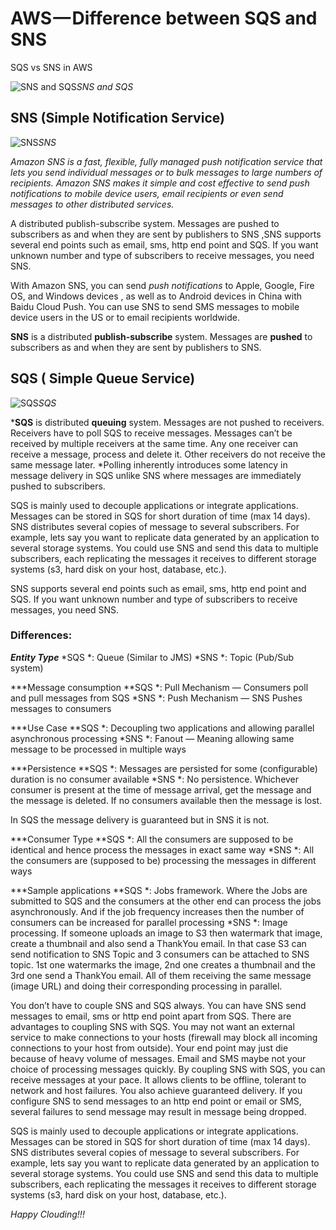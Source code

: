 
# AWS — Difference between SQS and SNS

SQS vs SNS in AWS

![SNS and SQS](https://cdn-images-1.medium.com/max/2000/1*DRrTtdyah9NHwR0VCm6MWA.png)*SNS and SQS*

## **SNS (Simple Notification Service)**

![SNS](https://cdn-images-1.medium.com/max/2000/1*mdUPKzrfJFuXa4d43KhKUQ.png)*SNS*

*Amazon SNS is a fast, flexible, fully managed push notification service that lets you send individual messages or to bulk messages to large numbers of recipients. Amazon SNS makes it simple and cost effective to send push notifications to mobile device users, email recipients or even send messages to other distributed services.*

A distributed publish-subscribe system. Messages are pushed to subscribers as and when they are sent by publishers to SNS ,SNS supports several end points such as email, sms, http end point and SQS. If you want unknown number and type of subscribers to receive messages, you need SNS.

With Amazon SNS, you can send *push notifications* to Apple, Google, Fire OS, and Windows devices , as well as to Android devices in China with Baidu Cloud Push. You can use SNS to send SMS messages to mobile device users in the US or to email recipients worldwide.

**SNS** is a distributed **publish-subscribe** system. Messages are **pushed** to subscribers as and when they are sent by publishers to SNS.

## **SQS ( Simple Queue Service)**

![SQS](https://cdn-images-1.medium.com/max/2000/1*7eL3udb6Cto4I9Ly1sN8oA.jpeg)*SQS*

***SQS** is distributed **queuing** system. Messages are not pushed to receivers. Receivers have to poll SQS to receive messages. Messages can’t be received by multiple receivers at the same time. Any one receiver can receive a message, process and delete it. Other receivers do not receive the same message later. 
*Polling inherently introduces some latency in message delivery in SQS unlike SNS where messages are immediately pushed to subscribers.

SQS is mainly used to decouple applications or integrate applications. Messages can be stored in SQS for short duration of time (max 14 days). SNS distributes several copies of message to several subscribers. For example, lets say you want to replicate data generated by an application to several storage systems. You could use SNS and send this data to multiple subscribers, each replicating the messages it receives to different storage systems (s3, hard disk on your host, database, etc.).

SNS supports several end points such as email, sms, http end point and SQS. If you want unknown number and type of subscribers to receive messages, you need SNS.

### **Differences:**

***Entity Type***
*SQS *: Queue (Similar to JMS)
*SNS *: Topic (Pub/Sub system)

***Message consumption
**SQS *: Pull Mechanism — Consumers poll and pull messages from SQS
*SNS *: Push Mechanism — SNS Pushes messages to consumers

***Use Case
**SQS *: Decoupling two applications and allowing parallel asynchronous processing
*SNS *: Fanout — Meaning allowing same message to be processed in multiple ways

***Persistence
**SQS *: Messages are persisted for some (configurable) duration is no consumer available
*SNS *: No persistence. Whichever consumer is present at the time of message arrival, get the message and the message is deleted. If no consumers available then the message is lost.

In SQS the message delivery is guaranteed but in SNS it is not.

***Consumer Type
**SQS *: All the consumers are supposed to be identical and hence process the messages in exact same way
*SNS *: All the consumers are (supposed to be) processing the messages in different ways

***Sample applications
**SQS *: Jobs framework. Where the Jobs are submitted to SQS and the consumers at the other end can process the jobs asynchronously. And if the job frequency increases then the number of consumers can be increased for parallel processing
*SNS *: Image processing. If someone uploads an image to S3 then watermark that image, create a thumbnail and also send a ThankYou email. In that case S3 can send notification to SNS Topic and 3 consumers can be attached to SNS topic. 1st one watermarks the image, 2nd one creates a thumbnail and the 3rd one send a ThankYou email. All of them receiving the same message (image URL) and doing their corresponding processing in parallel.

You don’t have to couple SNS and SQS always. You can have SNS send messages to email, sms or http end point apart from SQS. There are advantages to coupling SNS with SQS. You may not want an external service to make connections to your hosts (firewall may block all incoming connections to your host from outside). Your end point may just die because of heavy volume of messages. Email and SMS maybe not your choice of processing messages quickly. By coupling SNS with SQS, you can receive messages at your pace. It allows clients to be offline, tolerant to network and host failures. You also achieve guaranteed delivery. If you configure SNS to send messages to an http end point or email or SMS, several failures to send message may result in message being dropped.

SQS is mainly used to decouple applications or integrate applications. Messages can be stored in SQS for short duration of time (max 14 days). SNS distributes several copies of message to several subscribers. For example, lets say you want to replicate data generated by an application to several storage systems. You could use SNS and send this data to multiple subscribers, each replicating the messages it receives to different storage systems (s3, hard disk on your host, database, etc.).

*Happy Clouding!!!*
